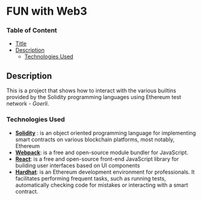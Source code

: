 # FUN with Web3

### Table of Content

-   [Title](#fun-with-web3)
-   [Description](#description)
    -   [Technologies Used](#technologies-used)

## Description

This is a project that shows how to interact with the various builtins provided by the Solidity programming languages using Ethereum test network - _Goerli_.

### Technologies Used

-   [**Solidity**](https://docs.soliditylang.org/) : is an object oriented programming language for implementing smart contracts on various blockchain platforms, most notably, Ethereum
-   [**Webpack**](https://webpack.js.org/): is a free and open-source module bundler for JavaScript.
-   [**React**](https://reactjs.org): is a free and open-source front-end JavaScript library for building user interfaces based on UI components
-   [**Hardhat**](https://hardhat.org/): is an Ethereum development environment for professionals. It facilitates performing frequent tasks, such as running tests, automatically checking code for mistakes or interacting with a smart contract.
